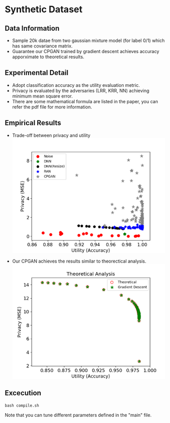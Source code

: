 # Synthetic Dataset
## **Data Information**

- Sample 20k datae from two gaussian mixture model (for label 0/1) which has same covariance matrix.
- Guarantee our CPGAN trained by gradient descent achieves accuracy apporximate to theoretical results.

## **Experimental Detail**
- Adopt classification accuracy as the utility evaluation metric.
- Privacy is evaluated by the adversaries (LRR, KRR, NN) 
achieving minimum mean square error.
- There are some mathematical formula are listed in the paper, you can refer the pdf file for more information.

## **Empirical Results**
- Trade-off between privacy and utility
![image](https://github.com/R06942098/CPGAN/blob/master/Synthetic_dataset/img/Synthetic_data_final.png)

- Our CPGAN achieves the results similar to theorectical analysis.
![image](https://github.com/R06942098/CPGAN/blob/master/Synthetic_dataset/img/Final_theory.png)


## **Excecution**
```
bash compile.sh
```
Note that you can tune different parameters defined in the "main" file.
